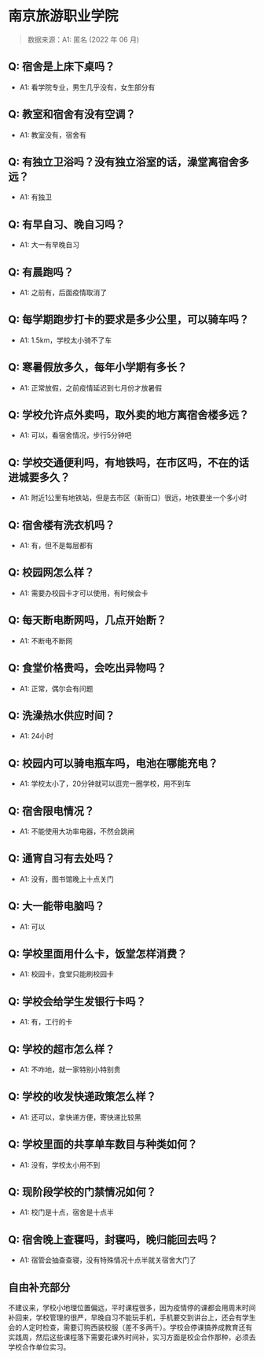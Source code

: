# 南京旅游职业学院

> 数据来源：A1: 匿名 (2022 年 06 月)

## Q: 宿舍是上床下桌吗？

- A1: 看学院专业，男生几乎没有，女生部分有

## Q: 教室和宿舍有没有空调？

- A1: 教室没有，宿舍有

## Q: 有独立卫浴吗？没有独立浴室的话，澡堂离宿舍多远？

- A1: 有独卫

## Q: 有早自习、晚自习吗？

- A1: 大一有早晚自习

## Q: 有晨跑吗？

- A1: 之前有，后面疫情取消了

## Q: 每学期跑步打卡的要求是多少公里，可以骑车吗？

- A1: 1.5km，学校太小骑不了车

## Q: 寒暑假放多久，每年小学期有多长？

- A1: 正常放假，之前疫情延迟到七月份才放暑假

## Q: 学校允许点外卖吗，取外卖的地方离宿舍楼多远？

- A1: 可以，看宿舍情况，步行5分钟吧

## Q: 学校交通便利吗，有地铁吗，在市区吗，不在的话进城要多久？

- A1: 附近1公里有地铁站，但是去市区（新街口）很远，地铁要坐一个多小时

## Q: 宿舍楼有洗衣机吗？

- A1: 有，但不是每层都有

## Q: 校园网怎么样？

- A1: 需要办校园卡才可以使用，有时候会卡

## Q: 每天断电断网吗，几点开始断？

- A1: 不断电不断网

## Q: 食堂价格贵吗，会吃出异物吗？

- A1: 正常，偶尔会有问题

## Q: 洗澡热水供应时间？

- A1: 24小时

## Q: 校园内可以骑电瓶车吗，电池在哪能充电？

- A1: 学校太小了，20分钟就可以逛完一圈学校，用不到车

## Q: 宿舍限电情况？

- A1: 不能使用大功率电器，不然会跳闸

## Q: 通宵自习有去处吗？

- A1: 没有，图书馆晚上十点关门

## Q: 大一能带电脑吗？

- A1: 可以

## Q: 学校里面用什么卡，饭堂怎样消费？

- A1: 校园卡，食堂只能刷校园卡

## Q: 学校会给学生发银行卡吗？

- A1: 有，工行的卡

## Q: 学校的超市怎么样？

- A1: 不咋地，就一家特别小特别贵

## Q: 学校的收发快递政策怎么样？

- A1: 还可以，拿快递方便，寄快递比较黑

## Q: 学校里面的共享单车数目与种类如何？

- A1: 没有，学校太小用不到

## Q: 现阶段学校的门禁情况如何？

- A1: 校门是十点，宿舍是十点半

## Q: 宿舍晚上查寝吗，封寝吗，晚归能回去吗？

- A1: 宿管会抽查查寝，没有特殊情况十点半就关宿舍大门了

## 自由补充部分

不建议来，学校小地理位置偏远，平时课程很多，因为疫情停的课都会用周末时间补回来，学校管理的很严，早晚自习不能玩手机，手机要交到讲台上，还会有学生会的人定时检查，需要订购西装校服（差不多两千）。学校会停课搞养成教育还有实践周，然后这些课程落下需要花课外时间补，实习方面是校企合作那种，必须去学校合作单位实习。